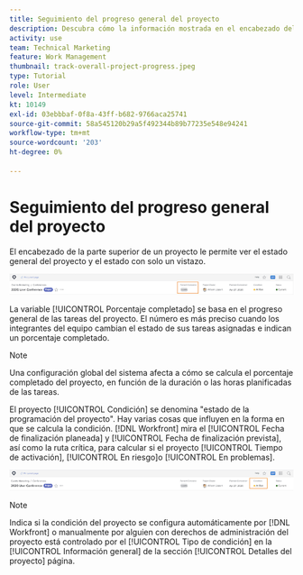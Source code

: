 ```yaml
---
title: Seguimiento del progreso general del proyecto
description: Descubra cómo la información mostrada en el encabezado del proyecto puede ayudarle a realizar un seguimiento del progreso y el estado generales del proyecto.
activity: use
team: Technical Marketing
feature: Work Management
thumbnail: track-overall-project-progress.jpeg
type: Tutorial
role: User
level: Intermediate
kt: 10149
exl-id: 03ebbbaf-0f8a-43ff-b682-9766aca25741
source-git-commit: 58a545120b29a5f492344b89b77235e548e94241
workflow-type: tm+mt
source-wordcount: '203'
ht-degree: 0%

---
```


# Seguimiento del progreso general del proyecto

El encabezado de la parte superior de un proyecto le permite ver el estado general del proyecto y el estado con solo un vistazo.

![Encabezado del proyecto que se muestra [!UICONTROL Porcentaje completado]](assets/planner-fund-percent-complete.png)

La variable [!UICONTROL Porcentaje completado] se basa en el progreso general de las tareas del proyecto. El número es más preciso cuando los integrantes del equipo cambian el estado de sus tareas asignadas e indican un porcentaje completado.

>[!NOTE]
>
>Una configuración global del sistema afecta a cómo se calcula el porcentaje completado del proyecto, en función de la duración o las horas planificadas de las tareas.

El proyecto [!UICONTROL Condición] se denomina &quot;estado de la programación del proyecto&quot;. Hay varias cosas que influyen en la forma en que se calcula la condición. [!DNL Workfront] mira el [!UICONTROL Fecha de finalización planeada] y [!UICONTROL Fecha de finalización prevista], así como la ruta crítica, para calcular si el proyecto [!UICONTROL Tiempo de activación], [!UICONTROL En riesgo]o [!UICONTROL En problemas].

![Encabezado del proyecto que se muestra [!UICONTROL Condición]](assets/planner-fund-condition.png)

>[!NOTE]
>
>Indica si la condición del proyecto se configura automáticamente por [!DNL Workfront] o manualmente por alguien con derechos de administración del proyecto está controlado por el [!UICONTROL Tipo de condición] en la [!UICONTROL Información general] de la sección [!UICONTROL Detalles del proyecto] página.

<!---
learn more urls
Project percent complete overview
Overview of project condition and condition type
--->
